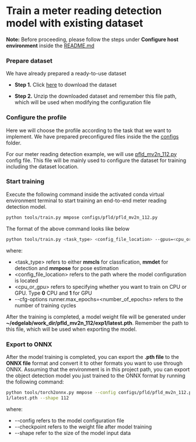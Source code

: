 # Train a meter reading detection model with existing dataset

**Note:** Before proceeding, please follow the steps under **Configure host environment** inside the [README.md](https://github.com/Seeed-Studio/Edgelab/blob/master/README.md)

### Prepare dataset

We have already prepared a ready-to-use dataset

- **Step 1.** Click [here](https://1drv.ms/u/s!AqG2uRmVUhlShtIhyd_7APHXEhpeXg?e=WwGx5m) to download the dataset

- **Step 2.** Unzip the downloaded dataset and remember this file path, which will be used when modifying the configuration file

### Configure the profile

Here we will choose the profile according to the task that we want to implement. We have prepared preconfigured files inside the the [configs](https://github.com/Seeed-Studio/edgelab/tree/master/configs) folder.

For our meter reading detection example, we will use [pfld_mv2n_112.py](https://github.com/Seeed-Studio/Edgelab/blob/master/configs/pfld/pfld_mv2n_112.py) config file. This file will be mainly used to configure the dataset for training including the dataset location.

### Start training 

Execute the following command inside the activated conda virtual environment terminal to start training an end-to-end meter reading detection model.

```sh
python tools/train.py mmpose configs/pfld/pfld_mv2n_112.py
```

The format of the above command looks like below

```sh
python tools/train.py <task_type> <config_file_location> --gpus=<cpu_or_gpu> --cfg-options runner.max_epochs=<number_of_epochs>
```

where:

- <task_type> refers to either **mmcls** for classfication, **mmdet** for detection and **mmpose** for pose estimation
- <config_file_location> refers to the path where the model configuration is located 
- <cpu_or_gpu> refers to specifying whether you want to train on CPU or GPU. Type **0** CPU and **1** for GPU
- --cfg-options runner.max_epochs=<number_of_epochs> refers to the number of training cycles

After the training is completed, a model weight file will be generated under  **~/edgelab/work_dir/pfld_mv2n_112/exp1/latest.pth**. Remember the path to this file, which will be used when exporting the model.

### Export to ONNX 

After the model training is completed, you can export the **.pth file** to the **ONNX file** format and convert it to other formats you want to use through ONNX. Assuming that the environment is in this project path, you can export the object detection model you just trained to the ONNX format by running the following command:

```sh
python tools/torch2onnx.py mmpose --config configs/pfld/pfld_mv2n_112.py --checkpoint ./work_dir/pfld_mv2n_112/exp
1/latest.pth --shape 112
```

where:

- --config refers to the model configuration file
- --checkpoint refers to the weight file after model training
- --shape refer to the size of the model input data